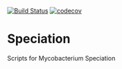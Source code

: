 [![Build Status](https://travis-ci.com/oxfordmmm/speciation.svg?branch=master)](https://travis-ci.com/oxfordmmm/speciation)
[![codecov](https://codecov.io/gh/oxfordmmm/speciation/branch/master/graph/badge.svg?token=SZ4T0NHVGM)](https://codecov.io/gh/oxfordmmm/speciation)

# Speciation
Scripts for Mycobacterium Speciation
